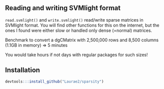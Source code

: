 ## Reading and writing SVMlight format

`read.svmlight()` and `write.svmlight()` read/write sparse matrices in SVMlight format.
You will find other functions for this on the internet, but the ones I found were either slow or handled only dense (=normal) matrices.

Benchmark to convert a dgCMatrix with 2,500,000 rows and 8,500 columns (1.1GB in memory) => 5 minutes

You would take hours if not days with regular packages for such sizes!

## Installation

```r
devtools:::install_github("Laurae2/sparsity")
```
